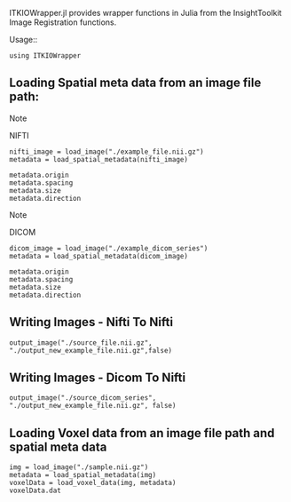 ITKIOWrapper.jl provides wrapper functions in Julia from the InsightToolkit Image Registration functions.

Usage::

```
using ITKIOWrapper
```

## Loading Spatial meta data from an image file path:  
> [!NOTE]
> NIFTI
```
nifti_image = load_image("./example_file.nii.gz")
metadata = load_spatial_metadata(nifti_image)

metadata.origin
metadata.spacing
metadata.size
metadata.direction
```

> [!NOTE]
> DICOM
```
dicom_image = load_image("./example_dicom_series")
metadata = load_spatial_metadata(dicom_image)

metadata.origin
metadata.spacing
metadata.size
metadata.direction
```

## Writing Images - Nifti To Nifti 
```
output_image("./source_file.nii.gz", "./output_new_example_file.nii.gz",false)
```

## Writing Images - Dicom To Nifti
```
output_image("./source_dicom_series", "./output_new_example_file.nii.gz", false)
```

## Loading Voxel data from an image file path and spatial meta data

```
img = load_image("./sample.nii.gz")
metadata = load_spatial_metadata(img)
voxelData = load_voxel_data(img, metadata)
voxelData.dat
```



